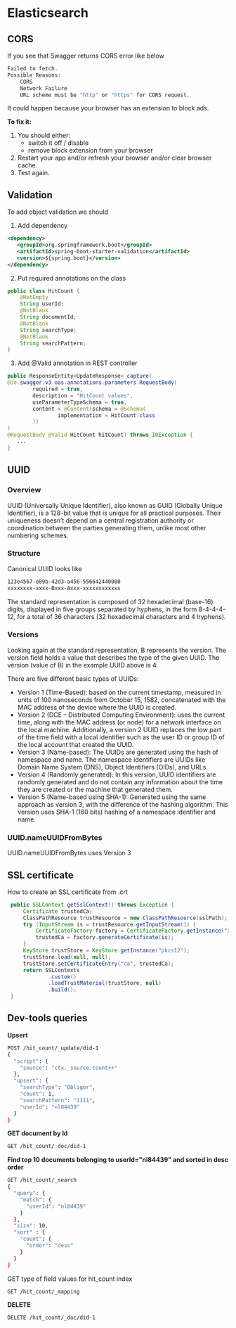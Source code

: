 # Elasticsearch

## CORS 
If you see that Swagger returns CORS error like below
```bash
Failed to fetch. 
Possible Reasons: 
    CORS 
    Network Failure 
    URL scheme must be "http" or "https" for CORS request.
```
It could happen because your browser has an extension to block ads.

<b>To fix it:</b>
1. You should either:
   * switch it off / disable
   * remove block extension from your browser
2. Restart your app and/or refresh your browser and/or clear browser cache.
3. Test again.

## Validation

To add object validation we should

1. Add dependency
```xml
<dependency>
   <groupId>org.springframework.boot</groupId>
   <artifactId>spring-boot-starter-validation</artifactId>
   <version>${spring.boot}</version>
</dependency>
```
2. Put required annotations on the class
```java
public class HitCount {
    @NotEmpty
    String userId;
    @NotBlank
    String documentId;
    @NotBlank
    String searchType;
    @NotBlank
    String searchPattern;
}
```
3. Add @Valid annotation in REST controller
```java
public ResponseEntity<UpdateResponse> capture(
@io.swagger.v3.oas.annotations.parameters.RequestBody(
        required = true,
        description = "HitCount values",
        useParameterTypeSchema = true,
        content = @Content(schema = @Schema(
                implementation = HitCount.class
        ))
)
@RequestBody @Valid HitCount hitCount) throws IOException {
   ...
}
```

## UUID

### Overview
UUID (Universally Unique Identifier), also known as GUID (Globally Unique Identifier), is a 128-bit value that is unique for all practical purposes. 
Their uniqueness doesn’t depend on a central registration authority or coordination between the parties generating them, unlike most other numbering schemes.

### Structure
Canonical UUID looks like
```bash
123e4567-e89b-42d3-a456-556642440000
xxxxxxxx-xxxx-Bxxx-Axxx-xxxxxxxxxxxx
```
The standard representation is composed of 32 hexadecimal (base-16) digits, displayed in five groups separated by hyphens, in the form 8-4-4-4-12, for a total of 36 characters (32 hexadecimal characters and 4 hyphens).

### Versions
Looking again at the standard representation, B represents the version. The version field holds a value that describes the type of the given UUID. The version (value of B) in the example UUID above is 4.

There are five different basic types of UUIDs:

* Version 1 (Time-Based): based on the current timestamp, measured in units of 100 nanoseconds from October 15, 1582, concatenated with the MAC address of the device where the UUID is created.
* Version 2 (DCE – Distributed Computing Environment): uses the current time, along with the MAC address (or node) for a network interface on the local machine. Additionally, a version 2 UUID replaces the low part of the time field with a local identifier such as the user ID or group ID of the local account that created the UUID.
* Version 3 (Name-based): The UUIDs are generated using the hash of namespace and name. The namespace identifiers are UUIDs like Domain Name System (DNS), Object Identifiers (OIDs), and URLs.
* Version 4 (Randomly generated): In this version, UUID identifiers are randomly generated and do not contain any information about the time they are created or the machine that generated them.
* Version 5 (Name-based using SHA-1): Generated using the same approach as version 3, with the difference of the hashing algorithm. This version uses SHA-1 (160 bits) hashing of a namespace identifier and name.

### UUID.nameUUIDFromBytes
UUID.nameUUIDFromBytes uses Version 3

## SSL certificate

How to create an SSL certificate from .crt

```java
 public SSLContext getSslContext() throws Exception {
     Certificate trustedCa;
     ClassPathResource trustResource = new ClassPathResource(sslPath);
     try (InputStream is = trustResource.getInputStream()) {
         CertificateFactory factory = CertificateFactory.getInstance("X.509");
         trustedCa = factory.generateCertificate(is);
     }
     KeyStore trustStore = KeyStore.getInstance("pkcs12");
     trustStore.load(null, null);
     trustStore.setCertificateEntry("ca", trustedCa);
     return SSLContexts
             .custom()
             .loadTrustMaterial(trustStore, null)
             .build();
 }
```

## Dev-tools queries

<b>Upsert</b>
```bash
POST /hit_count/_update/did-1
{
  "script": {
    "source": "ctx._source.count++"
  },
  "upsert": {
    "searchType": "Obligor",
    "count": 1,
    "searchPattern": "1111",
    "userId": "nl84439"
  }
}
```

<b>GET document by Id</b>
```bash
GET /hit_count/_doc/did-1
```

<b>Find top 10 documents belonging to userId="nl84439" and sorted in desc order</b>
```bash
GET /hit_count/_search
{
  "query": {
    "match": {
      "userId": "nl84439"
    }
  },
  "size": 10,
  "sort" : {
    "count": {
      "order": "desc"
    }
  }
}
```

GET type of field values for hit_count index
```bash
GET /hit_count/_mapping
```

<b>DELETE</b>
```bash
DELETE /hit_count/_doc/did-1
```

